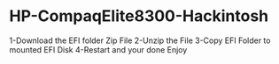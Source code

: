 # HP-CompaqElite8300-Hackintosh

1-Download the EFI folder Zip File
2-Unzip the File 
3-Copy EFI Folder to mounted EFI Disk
4-Restart and your done Enjoy 
